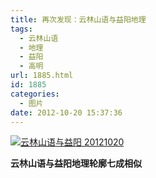 ```yaml
---
title: 再次发现：云林山语与益阳地理
tags:
  - 云林山语
  - 地理
  - 益阳
  - 高明
url: 1885.html
id: 1885
categories:
  - 图片
date: 2012-10-20 15:37:36
---
```


[![](http://photo.guolaijie.com/rooufer/uploads/2012/10/云林山语与益阳-20121020.jpg "云林山语与益阳 20121020")](http://photo.guolaijie.com/rooufer/uploads/2012/10/云林山语与益阳-20121020.jpg)

**云林山语与益阳地理轮廓七成相似**